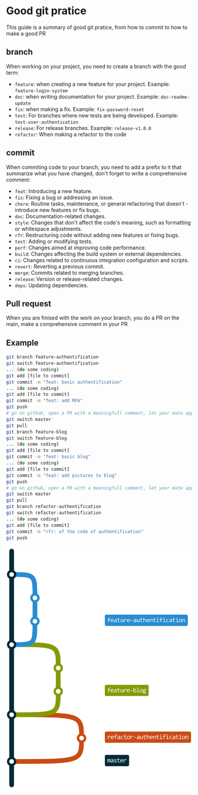 # Good git pratice

This guide is a summary of good git pratice, from how to commit to how to make a good PR

## branch

When working on your project, you need to create a branch with the good term:

- `feature`:      when creating a new feature for your project. Example: `feature-login-system`
- `doc`:          when writing documentation for your project. Example: `doc-readme-update`
- `fix`:          when making a fix. Example: `fix-password-reset`
- `test`:         For branches where new tests are being developed. Example: `test-user-authentication`
- `release`:      For release branches. Example: `release-v1.0.0`
- `refactor`: 	When making a refactor to the code

## commit

When commiting code to your branch, you need to add a prefix to it that summarize what you have changed, don't forget to write a comprehensive comment:

- `feat`:       Introducing a new feature.
- `fix`:        Fixing a bug or addressing an issue.
- `chore`:      Routine tasks, maintenance, or general refactoring that doesn't  - introduce new features or fix bugs.
- `doc`:        Documentation-related changes.
- `style`:      Changes that don't affect the code's meaning, such as formatting or whitespace adjustments.
- `rfr`:        Restructuring code without adding new features or fixing bugs.
- `test`:       Adding or modifying tests.
- `perf`:       Changes aimed at improving code performance.
- `build`:      Changes affecting the build system or external dependencies.
- `ci`:         Changes related to continuous integration configuration and scripts.
- `revert`:     Reverting a previous commit.
- `merge`:      Commits related to merging branches.
- `release`:    Version or release-related changes.
- `deps`:       Updating dependencies.

## Pull request

When you are finised with the work on your branch, you do a PR on the main, make a comprehensive comment in your PR

## Example

```bash
git branch feature-authentification
git switch feature-authentification
... (do some coding)
git add [file to commit]
git commit -m "feat: basic authentification"
... (do some coding)
git add [file to commit]
git commit -m "feat: add MFA"
git push
# go on github, open a PR with a meaningfull comment, let your mate approved and then merge
git switch master
git pull
git branch feature-blog
git switch feature-blog
... (do some coding)
git add [file to commit]
git commit -m "feat: basic blog"
... (do some coding)
git add [file to commit]
git commit -m "feat: add pictures to blog"
git push
# go on github, open a PR with a meaningfull comment, let your mate approved and then merge
git switch master
git pull
git branch refactor-authentification
git switch refactor-authentification
... (do some coding)
git add [file to commit]
git commit -m "rfr: of the code of authentification"
git push
```

![git_workflow](./pictures/git_workflow.jpg)

